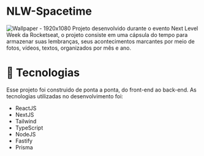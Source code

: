# NLW-Spacetime
![Wallpaper - 1920x1080](https://github.com/MatheusNoal/NLW-Spacetime/assets/109817549/126498fb-e35d-4cc0-8363-cdbe9c7f76f8)
Projeto desenvolvido durante o evento Next Level Week da Rocketseat, o projeto consiste em uma cápsula do tempo para armazenar suas lembranças, seus acontecimentos marcantes por meio de fotos, vídeos, textos, organizados por mês e ano.

# 🚀 Tecnologias
Esse projeto foi construido de ponta a ponta, do front-end ao back-end. As tecnologias utilizadas no desenvolvimento foi:
- ReactJS
- NextJS
- Tailwind
- TypeScript
- NodeJS
- Fastify
- Prisma
